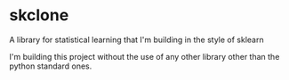 # skclone
A library for statistical learning that I'm building in the style of sklearn

I'm building this project without the use of any other library other than the python standard ones.
